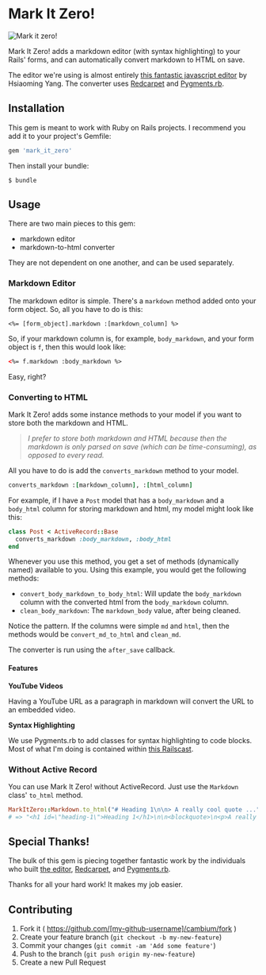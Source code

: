 Mark It Zero!
==========

![Mark it zero!](http://i296.photobucket.com/albums/mm163/pacersfan33/biglebowski-markitzero-1.jpg)

Mark It Zero! adds a markdown editor (with syntax highlighting) to your Rails'
forms, and can automatically convert markdown to HTML on save.

The editor we're using is almost entirely [this fantastic javascript
editor](https://github.com/lepture/editor) by Hsiaoming Yang. The converter
uses [Redcarpet](https://github.com/vmg/redcarpet) and
[Pygments.rb](https://github.com/tmm1/pygments.rb).

Installation
----------

This gem is meant to work with Ruby on Rails projects. I recommend you add it
to your project's Gemfile:

```ruby
gem 'mark_it_zero'
```

Then install your bundle:

```text
$ bundle
```

Usage
----------

There are two main pieces to this gem:

* markdown editor
* markdown-to-html converter

They are not dependent on one another, and can be used separately.

### Markdown Editor

The markdown editor is simple. There's a `markdown` method added onto your form
object. So, all you have to do is this:

```text
<%= [form_object].markdown :[markdown_column] %>
```

So, if your markdown column is, for example, `body_markdown`, and your form
object is `f`, then this would look like:

```html
<%= f.markdown :body_markdown %>
```

Easy, right?

### Converting to HTML

Mark It Zero! adds some instance methods to your model if you want to store
both the markdown and HTML.

> *I prefer to store both markdown and HTML because then the markdown is only
> parsed on save (which can be time-consuming), as opposed to every read.*

All you have to do is add the `converts_markdown` method to your model.

```ruby
converts_markdown :[markdown_column], :[html_column]
```

For example, if I have a `Post` model that has a `body_markdown` and a
`body_html` column for storing markdown and html, my model might look like
this:

```ruby
class Post < ActiveRecord::Base
  converts_markdown :body_markdown, :body_html
end
```

Whenever you use this method, you get a set of methods (dynamically named)
available to you. Using this example, you would get the following methods:

* `convert_body_markdown_to_body_html`: Will update the `body_markdown` column
  with the converted html from the `body_markdown` column.
* `clean_body_markdown`: The `markdown_body` value, after being cleaned.

Notice the pattern. If the columns were simple `md` and `html`, then the
methods would be `convert_md_to_html` and `clean_md`.

The converter is run using the `after_save` callback.

#### Features

**YouTube Videos**

Having a YouTube URL as a paragraph in markdown will convert the URL to an
embedded video.

**Syntax Highlighting**

We use Pygments.rb to add classes for syntax highlighting to code blocks. Most
of what I'm doing is contained within [this
Railscast](http://railscasts.com/episodes/207-syntax-highlighting-revised).

### Without Active Record

You can use Mark It Zero! without ActiveRecord. Just use the `Markdown` class'
`to_html` method.

```ruby
MarkItZero::Markdown.to_html("# Heading 1\n\n> A really cool quote ...")
# => "<h1 id=\"heading-1\">Heading 1</h1>\n\n<blockquote>\n<p>A really cool quote ...</p>\n</blockquote>\n"
```

Special Thanks!
----------

The bulk of this gem is piecing together fantastic work by the individuals who
built [the editor](https://github.com/lepture/editor),
[Redcarpet](https://github.com/vmg/redcarpet), and
[Pygments.rb](https://github.com/tmm1/pygments.rb).

Thanks for all your hard work! It makes my job easier.

Contributing
----------

1. Fork it ( https://github.com/[my-github-username]/cambium/fork )
2. Create your feature branch (`git checkout -b my-new-feature`)
3. Commit your changes (`git commit -am 'Add some feature'`)
4. Push to the branch (`git push origin my-new-feature`)
5. Create a new Pull Request
